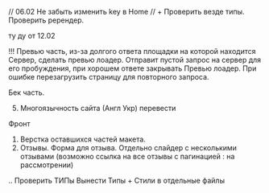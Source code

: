 // 06.02
Не забыть изменить key в Home // +
Проверить везде типы.
Проверить ререндер.

ту ду от 12.02

!!! Превью часть, из-за долгого ответа площадки на которой находится Сервер, сделать превью лоадер. Отправит пустой запрос на сервер для его пробуждения, при хорошем ответе закрывать Превью лоадер. При ошибке перезагрузить страницу для повторного запроса.

Бек часть.

5. Многоязычность сайта (Англ Укр) перевести
<!--  -->

Фронт

1. Верстка оставшихся частей макета.
2. Отзывы. Форма для отзыва. Отдельно слайдер с несколькими отзывами (возможно ссылка на все отзывы с пагинацией : на рассмотрении)

..
Проверить ТИПы
Вынести Типы + Стили в отдельные файлы
